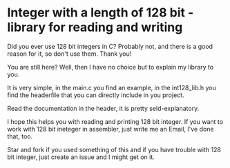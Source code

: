 # Integer with a length of 128 bit - library for reading and writing

Did you ever use 128 bit integers in C? Probably not, and there is a good reason for it, so don't use them. Thank you!

You are still here? Well, then I have no choice but to explain my library to you.

It is very simple, in the main.c you find an example, in the int128_lib.h you find the headerfile that you can directly include in you project.

Read the documentation in the header, it is pretty seld-explanatory.

I hope this helps you with reading and printing 128 bit integer. If you want to work with 128 bit ineteger in assembler, just write me an Email, I've done that, too.

Star and fork if you used something of this and if you have trouble with 128 bit integer, just create an issue and I might get on it.
